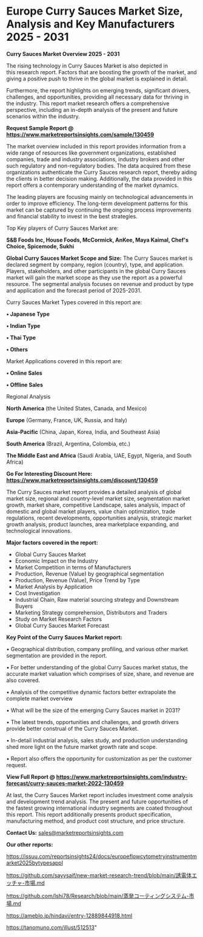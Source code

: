 # Europe Curry Sauces Market Size, Analysis and Key Manufacturers 2025 - 2031

<Strong> Curry Sauces Market Overview 2025 - 2031</strong>

The rising technology in Curry Sauces Market is also depicted in this research report. Factors that are boosting the growth of the market, and giving a positive push to thrive in the global market is explained in detail.

Furthermore, the report highlights on emerging trends, significant drivers, challenges, and opportunities, providing all necessary data for thriving in the industry. This report market research offers a comprehensive perspective, including an in-depth analysis of the present and future scenarios within the industry.

<strong>Request Sample Report @ <a href=https://www.marketreportsinsights.com/sample/130459>https://www.marketreportsinsights.com/sample/130459</a></strong>

The market overview included in this report provides information from a wide range of resources like government organizations, established companies, trade and industry associations, industry brokers and other such regulatory and non-regulatory bodies. The data acquired from these organizations authenticate the Curry Sauces research report, thereby aiding the clients in better decision making. Additionally, the data provided in this report offers a contemporary understanding of the market dynamics.

The leading players are focusing mainly on technological advancements in order to improve efficiency. The long-term development patterns for this market can be captured by continuing the ongoing process improvements and financial stability to invest in the best strategies.

Top Key players of Curry Sauces Market are:

<strong>S&B Foods Inc, House Foods, McCormick, AnKee, Maya Kaimal, Chef's Choice, Spicemode, Sukhi</strong>

<strong><b>Global Curry Sauces Market Scope and Size:</b></strong>
The Curry Sauces market is declared segment by company, region (country), type, and application. Players, stakeholders, and other participants in the global Curry Sauces market will gain the market scope as they use the report as a powerful resource. The segmental analysis focuses on revenue and product by type and application and the forecast period of 2025-2031.

Curry Sauces Market Types covered in this report are:

<strong>• Japanese Type

• Indian Type

• Thai Type

• Others</strong>

Market Applications covered in this report are:

<strong>• Online Sales

• Offline Sales</strong> 

Regional Analysis

<strong>North America</strong> (the United States, Canada, and Mexico)

<strong>Europe</strong> (Germany, France, UK, Russia, and Italy)

<strong>Asia-Pacific</strong> (China, Japan, Korea, India, and Southeast Asia)

<strong>South America</strong> (Brazil, Argentina, Colombia, etc.)

<strong>The Middle East and Africa</strong> (Saudi Arabia, UAE, Egypt, Nigeria, and South Africa)

<strong>Go For Interesting Discount Here: <a href=https://www.marketreportsinsights.com/discount/130459>https://www.marketreportsinsights.com/discount/130459</a></strong>

The Curry Sauces market report provides a detailed analysis of global market size, regional and country-level market size, segmentation market growth, market share, competitive Landscape, sales analysis, impact of domestic and global market players, value chain optimization, trade regulations, recent developments, opportunities analysis, strategic market growth analysis, product launches, area marketplace expanding, and technological innovations.

<strong><b>Major factors covered in the report:</b></strong>
<ul>
  <li>Global Curry Sauces Market </li>
  <li>Economic Impact on the Industry</li>
  <li>Market Competition in terms of Manufacturers</li>
  <li>Production, Revenue (Value) by geographical segmentation</li>
  <li>Production, Revenue (Value), Price Trend by Type</li>
  <li>Market Analysis by Application</li>
  <li>Cost Investigation</li>
  <li>Industrial Chain, Raw material sourcing strategy and Downstream Buyers</li>
  <li>Marketing Strategy comprehension, Distributors and Traders</li>
  <li>Study on Market Research Factors</li>
  <li>Global Curry Sauces Market Forecast</li>
</ul>

<strong><b>Key Point of the Curry Sauces Market report:</b></strong>

• Geographical distribution, company profiling, and various other market segmentation are provided in the report.

• For better understanding of the global Curry Sauces market status, the accurate market valuation which comprises of size, share, and revenue are also covered.

• Analysis of the competitive dynamic factors better extrapolate the complete market overview

• What will be the size of the emerging Curry Sauces market in 2031?

• The latest trends, opportunities and challenges, and growth drivers provide better construal of the Curry Sauces Market.

• In-detail industrial analysis, sales study, and production understanding shed more light on the future market growth rate and scope.

• Report also offers the opportunity for customization as per the customer request.

<strong><b>View Full Report @ <a href=https://www.marketreportsinsights.com/industry-forecast/curry-sauces-market-2022-130459>https://www.marketreportsinsights.com/industry-forecast/curry-sauces-market-2022-130459</a></b></strong>


At last, the Curry Sauces Market report includes investment come analysis and development trend analysis. The present and future opportunities of the fastest growing international industry segments are coated throughout this report. This report additionally presents product specification, manufacturing method, and product cost structure, and price structure.

<strong>Contact Us:</strong>
sales@marketreportsinsights.com

<strong>Our other reports:</strong>

<a href=https://issuu.com/reportsinsights24/docs/europeflowcytometryinstrumentmarket2025bytypesappl>https://issuu.com/reportsinsights24/docs/europeflowcytometryinstrumentmarket2025bytypesappl</a>

<a href=https://github.com/sayysaif/new-market-research-trend/blob/main/誘電体エッチャ-市場.md>https://github.com/sayysaif/new-market-research-trend/blob/main/誘電体エッチャ-市場.md</a>

<a href=https://github.com/Ishi78/Research/blob/main/蒸発コーティングシステム-市場.md>https://github.com/Ishi78/Research/blob/main/蒸発コーティングシステム-市場.md</a>

<a href=https://ameblo.jp/hindavi/entry-12889844918.html>https://ameblo.jp/hindavi/entry-12889844918.html</a>

<a href=https://tanomuno.com/illust/512513>https://tanomuno.com/illust/512513</a>"
